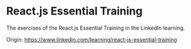 # React.js Essential Training
The exercises of the React.js Essential Training in the LinkedIn learning.

Origin: https://www.linkedin.com/learning/react-js-essential-training
